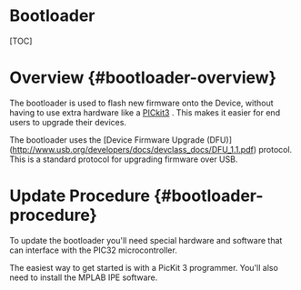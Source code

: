 Bootloader
================

[TOC]

# Overview {#bootloader-overview}

The bootloader is used to flash new firmware onto the Device, without having
to use extra hardware like a
[PICkit3](http://www.microchip.com/Developmenttools/ProductDetails.aspx?PartNO=PG164130)
. This makes it easier for end users to upgrade their devices.

The bootloader uses the 
[Device Firmware Upgrade (DFU)]
(http://www.usb.org/developers/docs/devclass_docs/DFU_1.1.pdf)
protocol. This is a standard protocol for upgrading firmware over USB.

# Update Procedure {#bootloader-procedure}

To update the bootloader you'll need special hardware and
software that can interface with the PIC32 microcontroller.

The easiest way to get started is with a PicKit 3 programmer. You'll also need
to install the MPLAB IPE software.
